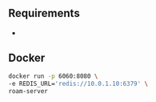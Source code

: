 #
## Requirements

* 

## Docker

```bash
docker run -p 6060:8080 \
-e REDIS_URL='redis://10.0.1.10:6379' \
roam-server
```
